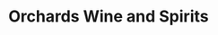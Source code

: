 ---
title: "Orchards Wine and Spirits"
url: /greenwood-village/orchards-wine-and-spirits/
shop: alcohol
---